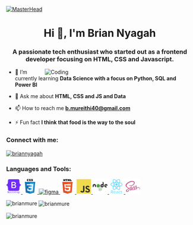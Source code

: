 [![MasterHead](https://mir-s3-cdn-cf.behance.net/project_modules/max_1200/f28b4022600593.58c272e374fa3.gif)](https://BrianMure.io)

<h1 align="center">Hi 👋, I'm Brian Nyagah</h1>
<h3 align="center">A passionate tech enthusiast who started out as a frontend developer focusing on HTML, CSS and Javascript.</h3>
<img align= "right" alt="Coding" width="400" src="https://cdn.dribbble.com/users/926537/screenshots/4502924/python-2.gif">


- 🌱 I’m currently learning **Data Science with a focus on Python, SQL and Power BI**

- 💬 Ask me about **HTML, CSS and JS and Data**

- 📫 How to reach me **b.mureithi40@gmail.com**

- ⚡ Fun fact **I think that food is the way to the soul**

<h3 align="left">Connect with me:</h3>
<p align="left">
<a href="https://linkedin.com/in/briannyagah" target="blank"><img align="center" src="https://raw.githubusercontent.com/rahuldkjain/github-profile-readme-generator/master/src/images/icons/Social/linked-in-alt.svg" alt="briannyagah" height="30" width="40" /></a>
</p>

<h3 align="left">Languages and Tools:</h3>
<p align="left"> <a href="https://getbootstrap.com" target="_blank" rel="noreferrer"> <img src="https://raw.githubusercontent.com/devicons/devicon/master/icons/bootstrap/bootstrap-plain-wordmark.svg" alt="bootstrap" width="40" height="40"/> </a> <a href="https://www.w3schools.com/css/" target="_blank" rel="noreferrer"> <img src="https://raw.githubusercontent.com/devicons/devicon/master/icons/css3/css3-original-wordmark.svg" alt="css3" width="40" height="40"/> </a> <a href="https://www.figma.com/" target="_blank" rel="noreferrer"> <img src="https://www.vectorlogo.zone/logos/figma/figma-icon.svg" alt="figma" width="40" height="40"/> </a> <a href="https://www.w3.org/html/" target="_blank" rel="noreferrer"> <img src="https://raw.githubusercontent.com/devicons/devicon/master/icons/html5/html5-original-wordmark.svg" alt="html5" width="40" height="40"/> </a> <a href="https://developer.mozilla.org/en-US/docs/Web/JavaScript" target="_blank" rel="noreferrer"> <img src="https://raw.githubusercontent.com/devicons/devicon/master/icons/javascript/javascript-original.svg" alt="javascript" width="40" height="40"/> </a> <a href="https://nodejs.org" target="_blank" rel="noreferrer"> <img src="https://raw.githubusercontent.com/devicons/devicon/master/icons/nodejs/nodejs-original-wordmark.svg" alt="nodejs" width="40" height="40"/> </a> <a href="https://reactjs.org/" target="_blank" rel="noreferrer"> <img src="https://raw.githubusercontent.com/devicons/devicon/master/icons/react/react-original-wordmark.svg" alt="react" width="40" height="40"/> </a> <a href="https://sass-lang.com" target="_blank" rel="noreferrer"> <img src="https://raw.githubusercontent.com/devicons/devicon/master/icons/sass/sass-original.svg" alt="sass" width="40" height="40"/> </a> </p>

<p><img align="left" src="https://github-readme-stats.vercel.app/api/top-langs?username=brianmure&show_icons=true&locale=en&layout=compact" alt="brianmure" /></p>

<p>&nbsp;<img align="center" src="https://github-readme-stats.vercel.app/api?username=brianmure&show_icons=true&locale=en" alt="brianmure" /></p>

<p><img align="center" src="https://github-readme-streak-stats.herokuapp.com/?user=brianmure&" alt="brianmure" /></p>
